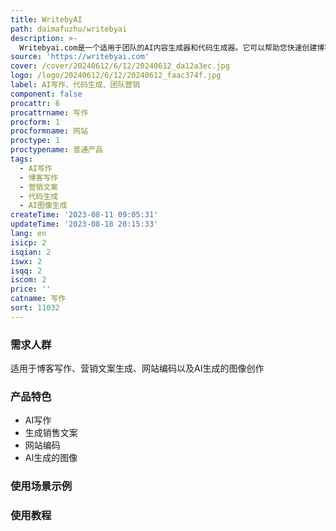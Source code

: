 ```yaml
---
title: WritebyAI
path: daimafuzhu/writebyai
description: >-
  Writebyai.com是一个适用于团队的AI内容生成器和代码生成器。它可以帮助您快速创建博客文章、生成销售文案、进行网站编码，并提供AI生成的图像。通过Writebyai.com，您可以轻松生成独特的文字内容，编写书评，重写文本，以及生成符合您需求的代码。它为您的团队提供了提高内容创作效率的工具，使您的工作更加高效。定价灵活，适用于各类团队和项目。定位于提供高效、创新、质量的写作和编码工具。
source: 'https://writebyai.com'
cover: /cover/20240612/6/12/20240612_da12a3ec.jpg
logo: /logo/20240612/6/12/20240612_faac374f.jpg
label: AI写作、代码生成、团队营销
component: false
procattr: 6
procattrname: 写作
procform: 1
procformname: 网站
proctype: 1
proctypename: 普通产品
tags:
  - AI写作
  - 博客写作
  - 营销文案
  - 代码生成
  - AI图像生成
createTime: '2023-08-11 09:05:31'
updateTime: '2023-08-18 20:15:33'
lang: en
isicp: 2
isqian: 2
iswx: 2
isqq: 2
iscom: 2
price: ''
catname: 写作
sort: 11032
---
```




### 需求人群
适用于博客写作、营销文案生成、网站编码以及AI生成的图像创作

### 产品特色
- AI写作
- 生成销售文案
- 网站编码
- AI生成的图像

### 使用场景示例


### 使用教程


  
